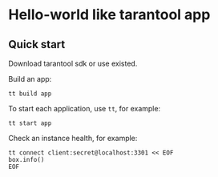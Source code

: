# Hello-world like tarantool app

## Quick start

Download tarantool sdk or use existed.

Build an app:

```shell
tt build app
```

To start each application, use `tt`, for example:
```shell
tt start app
```

Check an instance health, for example:
```shell
tt connect client:secret@localhost:3301 << EOF
box.info()
EOF
```
